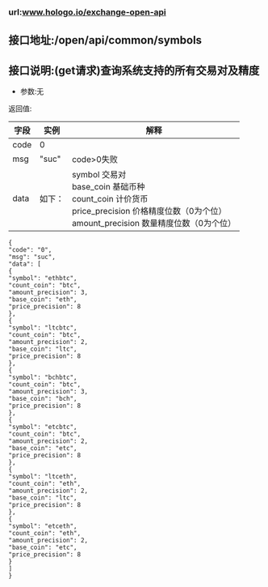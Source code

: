### url:www.hologo.io/exchange-open-api## 接口地址:/open/api/common/symbols## 接口说明:(get请求)查询系统支持的所有交易对及精度* 参数:无返回值:|字段|	实例|	解释||------------|--------|---------------||code|	0|	 |msg|	"suc"|	code>0失败||data|	如下：|symbol 交易对<br>base_coin 基础币种<br>count_coin 计价货币<br>price_precision 价格精度位数（0为个位）<br>amount_precision 数量精度位数（0为个位）|```{"code": "0","msg": "suc","data": [{"symbol": "ethbtc","count_coin": "btc","amount_precision": 3,"base_coin": "eth","price_precision": 8},{"symbol": "ltcbtc","count_coin": "btc","amount_precision": 2,"base_coin": "ltc","price_precision": 8},{"symbol": "bchbtc","count_coin": "btc","amount_precision": 3,"base_coin": "bch","price_precision": 8},{"symbol": "etcbtc","count_coin": "btc","amount_precision": 2,"base_coin": "etc","price_precision": 8},{"symbol": "ltceth","count_coin": "eth","amount_precision": 2,"base_coin": "ltc","price_precision": 8},{"symbol": "etceth","count_coin": "eth","amount_precision": 2,"base_coin": "etc","price_precision": 8}]}```